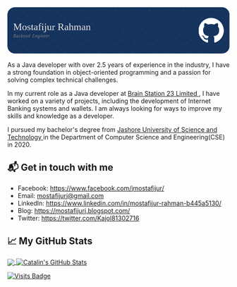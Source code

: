 
<img src="me.png">
<br>

As a Java developer with over 2.5 years of experience in the industry, I have a strong foundation in object-oriented programming and a passion for solving complex technical challenges.

In my current role as a Java developer at <a href ="https://brainstation-23.com/"> Brain Station 23 Limited </a>, I have worked on a variety of projects, including the development of Internet Banking systems and wallets. I am always looking for ways to improve my skills and knowledge as a developer.

I pursued my bachelor's degree from <a href ="https://just.edu.bd/"> Jashore University of Science and Technology </a>  in the Department of Computer Science and Engineering(CSE) in 2020. 

## 📬 Get in touch with me
- Facebook: https://www.facebook.com/jmostafijur/
- Email: mostafijurj@gmail.com
- LinkedIn: https://www.linkedin.com/in/mostafijur-rahman-b445a5130/
- Blog: https://mostafijurj.blogspot.com/
- Twitter: https://twitter.com/Kajol81302716

## &#x1f4c8; My GitHub Stats

<a href="https://github.com/mostafijurj/mostafijurj">
  <img align="center" src="https://github-readme-stats.vercel.app/api/top-langs/?username=mostafijurj&java,html&title_color=ffffff&text_color=c9cacc&icon_color=2bbc8a&bg_color=1d1f21" />
</a>

<a href="https://github.com/mostafijurj/mostafijurj">
  <img align="center" src="https://github-readme-stats.vercel.app/api?username=mostafijurj&show_icons=true&line_height=27&count_private=true&title_color=ffffff&text_color=c9cacc&icon_color=2bbc8a&bg_color=1d1f21" alt="Catalin's GitHub Stats" />
</a>

[![Visits Badge](https://badges.pufler.dev/visits/MostafijurJ/MostafijurJ)](https://github.com/MostafijurJ)
